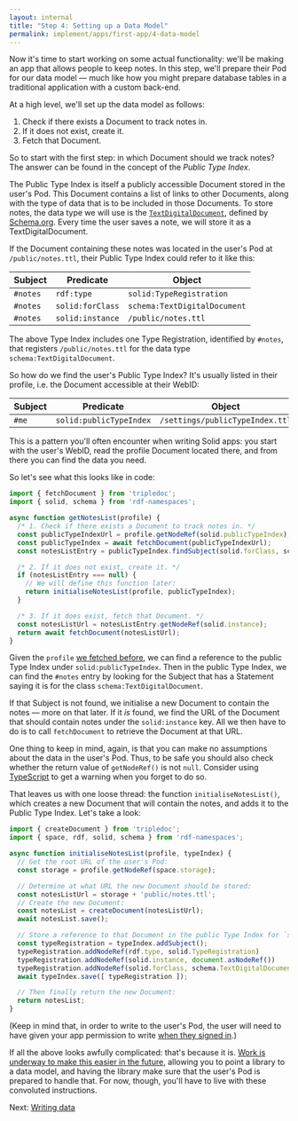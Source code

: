 ```yaml
---
layout: internal
title: "Step 4: Setting up a Data Model"
permalink: implement/apps/first-app/4-data-model
---
```


Now it's time to start working on some actual functionality: we'll be making an app that allows
people to keep notes. In this step, we'll prepare their Pod for our data model — much like how you
might prepare database tables in a traditional application with a custom back-end.

At a high level, we'll set up the data model as follows:

1. Check if there exists a Document to track notes in.
2. If it does not exist, create it.
3. Fetch that Document.

So to start with the first step: in which Document should we track notes? The answer can be found in
the concept of the _Public Type Index_.

The Public Type Index is itself a publicly accessible Document stored in the user's Pod. This
Document contains a list of links to other Documents, along with the type of data that is to be
included in those Documents. To store notes, the data type we will use is the
[`TextDigitalDocument`](http://schema.org/TextDigitalDocument), defined by
[Schema.org](http://schema.org/). Every time the user saves a note, we will store it as a
TextDigitalDocument.

If the Document containing these notes was located in the user's Pod at `/public/notes.ttl`, their
Public Type Index could refer to it like this:

| Subject | Predicate | Object |
| --- | --- | --- |
| `#notes` | `rdf:type`       | `solid:TypeRegistration`     |
| `#notes` | `solid:forClass` | `schema:TextDigitalDocument` |
| `#notes` | `solid:instance` | `/public/notes.ttl`          |

The above Type Index includes one Type Registration, identified by `#notes`, that registers
`/public/notes.ttl` for the data type `schema:TextDigitalDocument`.

So how do we find the user's Public Type Index? It's usually listed in their profile, i.e. the
Document accessible at their WebID:

| Subject | Predicate | Object |
| --- | --- | --- |
| `#me` | `solid:publicTypeIndex` | `/settings/publicTypeIndex.ttl` |

This is a pattern you'll often encounter when writing Solid apps: you start with the user's WebID,
read the profile Document located there, and from there you can find the data you need.

So let's see what this looks like in code:

```javascript
import { fetchDocument } from 'tripledoc';
import { solid, schema } from 'rdf-namespaces';

async function getNotesList(profile) {
  /* 1. Check if there exists a Document to track notes in. */
  const publicTypeIndexUrl = profile.getNodeRef(solid.publicTypeIndex);
  const publicTypeIndex = await fetchDocument(publicTypeIndexUrl);
  const notesListEntry = publicTypeIndex.findSubject(solid.forClass, schema.TextDigitalDocument);

  /* 2. If it does not exist, create it. */
  if (notesListEntry === null) {
    // We will define this function later:
    return initialiseNotesList(profile, publicTypeIndex);
  }

  /* 3. If it does exist, fetch that Document. */
  const notesListUrl = notesListEntry.getNodeRef(solid.instance);
  return await fetchDocument(notesListUrl);
}
```

Given the `profile` [we fetched before](3-reading-data), we can find a reference to the public Type
Index under `solid:publicTypeIndex`. Then in the public Type Index, we can find the `#notes` entry
by looking for the Subject that has a Statement saying it is for the class
`schema:TextDigitalDocument`.

If that Subject is not found, we initialise a new Document to contain the notes — more on that
later. If it _is_ found, we find the URL of the Document that should contain notes under the
`solid:instance` key. All we then have to do is to call `fetchDocument` to retrieve the Document at
that URL.

One thing to keep in mind, again, is that you can make no assumptions about the data in the user's
Pod. Thus, to be safe you should also check whether the return value of `getNodeRef()` is not
`null`. Consider using [TypeScript](https://www.typescriptlang.org/) to get a warning when you
forget to do so.

That leaves us with one loose thread: the function `initialiseNotesList()`, which creates a new
Document that will contain the notes, and adds it to the Public Type Index. Let's take a look:

```javascript
import { createDocument } from 'tripledoc';
import { space, rdf, solid, schema } from 'rdf-namespaces';

async function initialiseNotesList(profile, typeIndex) {
  // Get the root URL of the user's Pod:
  const storage = profile.getNodeRef(space.storage);

  // Determine at what URL the new Document should be stored:
  const notesListUrl = storage + 'public/notes.ttl';
  // Create the new Document:
  const notesList = createDocument(notesListUrl);
  await notesList.save();

  // Store a reference to that Document in the public Type Index for `schema:TextDigitalDocument`:
  const typeRegistration = typeIndex.addSubject();
  typeRegistration.addNodeRef(rdf.type, solid.TypeRegistration)
  typeRegistration.addNodeRef(solid.instance, document.asNodeRef())
  typeRegistration.addNodeRef(solid.forClass, schema.TextDigitalDocument)
  await typeIndex.save([ typeRegistration ]);

  // Then finally return the new Document:
  return notesList;
}
```

(Keep in mind that, in order to write to the user's Pod, the user will need to have given your app
permission to write [when they signed in](1-authentication).)

If all the above looks awfully complicated: that's because it is. [Work is underway to make this
easier in the future](https://ruben.verborgh.org/blog/2019/06/17/shaping-linked-data-apps/),
allowing you to point a library to a data model, and having the library make sure that the user's
Pod is prepared to handle that. For now, though, you'll have to live with these convoluted
instructions.

Next: [Writing data](5-writing-data)
